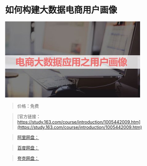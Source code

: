 # 如何构建大数据电商用户画像

![img](../../../assets/study163/free/2907b2d6-09e3-4681-bf1c-a843ef5a7d98.jpg)

> 价格：免费

> [官方链接：https://study.163.com/course/introduction/1005442009.htm](https://study.163.com/course/introduction/1005442009.htm)

> [阿里网盘：]()

> [百度网盘：]()

> [夸克网盘：]()
